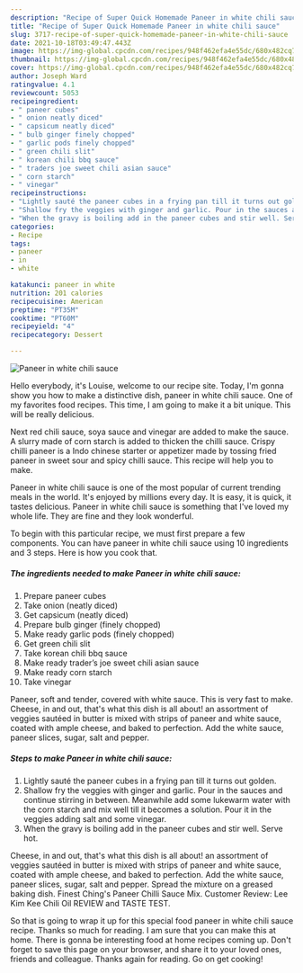 ```yaml
---
description: "Recipe of Super Quick Homemade Paneer in white chili sauce"
title: "Recipe of Super Quick Homemade Paneer in white chili sauce"
slug: 3717-recipe-of-super-quick-homemade-paneer-in-white-chili-sauce
date: 2021-10-18T03:49:47.443Z
image: https://img-global.cpcdn.com/recipes/948f462efa4e55dc/680x482cq70/paneer-in-white-chili-sauce-recipe-main-photo.jpg
thumbnail: https://img-global.cpcdn.com/recipes/948f462efa4e55dc/680x482cq70/paneer-in-white-chili-sauce-recipe-main-photo.jpg
cover: https://img-global.cpcdn.com/recipes/948f462efa4e55dc/680x482cq70/paneer-in-white-chili-sauce-recipe-main-photo.jpg
author: Joseph Ward
ratingvalue: 4.1
reviewcount: 5053
recipeingredient:
- " paneer cubes"
- " onion neatly diced"
- " capsicum neatly diced"
- " bulb ginger finely chopped"
- " garlic pods finely chopped"
- " green chili slit"
- " korean chili bbq sauce"
- " traders joe sweet chili asian sauce"
- " corn starch"
- " vinegar"
recipeinstructions:
- "Lightly sauté the paneer cubes in a frying pan till it turns out golden."
- "Shallow fry the veggies with ginger and garlic. Pour in the sauces and continue stirring in between. Meanwhile add some lukewarm water with the corn starch and mix well till it becomes a solution. Pour it in the veggies adding salt and some vinegar."
- "When the gravy is boiling add in the paneer cubes and stir well. Serve hot."
categories:
- Recipe
tags:
- paneer
- in
- white

katakunci: paneer in white 
nutrition: 201 calories
recipecuisine: American
preptime: "PT35M"
cooktime: "PT60M"
recipeyield: "4"
recipecategory: Dessert

---
```



![Paneer in white chili sauce](https://img-global.cpcdn.com/recipes/948f462efa4e55dc/680x482cq70/paneer-in-white-chili-sauce-recipe-main-photo.jpg)

Hello everybody, it's Louise, welcome to our recipe site. Today, I'm gonna show you how to make a distinctive dish, paneer in white chili sauce. One of my favorites food recipes. This time, I am going to make it a bit unique. This will be really delicious.

Next red chili sauce, soya sauce and vinegar are added to make the sauce. A slurry made of corn starch is added to thicken the chilli sauce. Crispy chilli paneer is a Indo chinese starter or appetizer made by tossing fried paneer in sweet sour and spicy chilli sauce. This recipe will help you to make.

Paneer in white chili sauce is one of the most popular of current trending meals in the world. It's enjoyed by millions every day. It is easy, it is quick, it tastes delicious. Paneer in white chili sauce is something that I've loved my whole life. They are fine and they look wonderful.


To begin with this particular recipe, we must first prepare a few components. You can have paneer in white chili sauce using 10 ingredients and 3 steps. Here is how you cook that.

<!--inarticleads1-->

##### The ingredients needed to make Paneer in white chili sauce:

1. Prepare  paneer cubes
1. Take  onion (neatly diced)
1. Get  capsicum (neatly diced)
1. Prepare  bulb ginger (finely chopped)
1. Make ready  garlic pods (finely chopped)
1. Get  green chili slit
1. Take  korean chili bbq sauce
1. Make ready  trader’s joe sweet chili asian sauce
1. Make ready  corn starch
1. Take  vinegar


Paneer, soft and tender, covered with white sauce. This is very fast to make. Cheese, in and out, that&#39;s what this dish is all about! an assortment of veggies sautéed in butter is mixed with strips of paneer and white sauce, coated with ample cheese, and baked to perfection. Add the white sauce, paneer slices, sugar, salt and pepper. 

<!--inarticleads2-->

##### Steps to make Paneer in white chili sauce:

1. Lightly sauté the paneer cubes in a frying pan till it turns out golden.
1. Shallow fry the veggies with ginger and garlic. Pour in the sauces and continue stirring in between. Meanwhile add some lukewarm water with the corn starch and mix well till it becomes a solution. Pour it in the veggies adding salt and some vinegar.
1. When the gravy is boiling add in the paneer cubes and stir well. Serve hot.


Cheese, in and out, that&#39;s what this dish is all about! an assortment of veggies sautéed in butter is mixed with strips of paneer and white sauce, coated with ample cheese, and baked to perfection. Add the white sauce, paneer slices, sugar, salt and pepper. Spread the mixture on a greased baking dish. Finest Ching&#39;s Paneer Chilli Sauce Mix. Customer Review: Lee Kim Kee Chili Oil REVIEW and TASTE TEST. 

So that is going to wrap it up for this special food paneer in white chili sauce recipe. Thanks so much for reading. I am sure that you can make this at home. There is gonna be interesting food at home recipes coming up. Don't forget to save this page on your browser, and share it to your loved ones, friends and colleague. Thanks again for reading. Go on get cooking!
